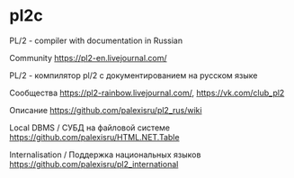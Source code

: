 ﻿pl2c
=======

PL/2 - compiler with documentation in Russian

Community  https://pl2-en.livejournal.com/


PL/2 - компилятор pl/2 с документированием на русском языке

Сообщества https://pl2-rainbow.livejournal.com/, https://vk.com/club_pl2

Описание https://github.com/palexisru/pl2_rus/wiki

Local DBMS / СУБД на файловой системе https://github.com/palexisru/HTML.NET.Table

Internalisation / Поддержка национальных языков https://github.com/palexisru/pl2_international
